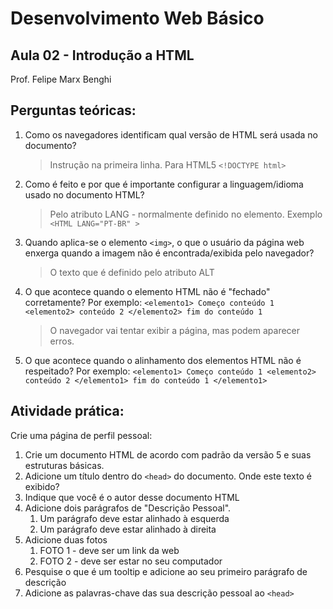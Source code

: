 # **Desenvolvimento Web Básico**
## Aula 02 - Introdução a HTML
Prof. Felipe Marx Benghi 

## Perguntas teóricas:
1. Como os navegadores identificam qual versão de HTML será usada no documento?
   > Instrução na primeira linha.
   > Para HTML5  `<!DOCTYPE html>`
1. Como é feito e por que é importante configurar a linguagem/idioma usado no documento HTML?
   > Pelo atributo LANG - normalmente definido no elemento. Exemplo `<HTML LANG="PT-BR" >` 
1. Quando aplica-se o elemento `<img>`,  o que o usuário da página web enxerga quando a imagem não é encontrada/exibida pelo navegador?
   > O texto que é definido pelo atributo ALT
1. O que acontece quando o elemento HTML não é "fechado" corretamente? Por exemplo:
`<elemento1> Começo conteúdo 1 <elemento2> conteúdo 2 </elemento2> fim do conteúdo 1 `
   > O navegador vai tentar exibir a página, mas podem aparecer erros. 

1. O que acontece quando o alinhamento dos elementos HTML não é respeitado?
Por exemplo:
`<elemento1> Começo conteúdo 1 <elemento2> conteúdo 2 </elemento1> fim do conteúdo 1 </elemento1>`

## Atividade prática:
Crie uma página de perfil pessoal:
1. Crie um documento HTML de acordo com padrão da versão 5 e suas estruturas básicas.
1. Adicione um título dentro do `<head>` do documento. Onde este texto é exibido?
1. Indique que você é o autor desse documento HTML
1. Adicione dois parágrafos de "Descrição Pessoal".
    1. Um parágrafo deve estar alinhado à esquerda
    1. Um parágrafo deve estar alinhado à direita
1. Adicione duas fotos
    1. FOTO 1 - deve ser um link da web
    1. FOTO 2 - deve ser estar no seu computador
1. Pesquise o que é um tooltip e adicione ao seu primeiro parágrafo de descrição
1. Adicione as palavras-chave das sua descrição pessoal ao `<head>`


